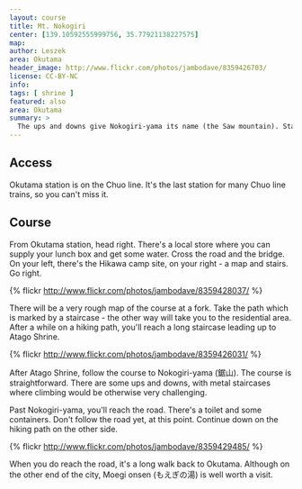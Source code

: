 ```yaml
---
layout: course
title: Mt. Nokogiri
center: [139.10592555999756, 35.77921138227575]
map: 
author: Leszek
area: Okutama
header_image: http://www.flickr.com/photos/jambodave/8359426703/ 
license: CC-BY-NC
info:
tags: [ shrine ]
featured: also
area: Okutama
summary: >
  The ups and downs give Nokogiri-yama its name (the Saw mountain). Starting with a prayer at Atago Shrine, this course offers a variety of terrain, from staricases, though chains and ladders, to flat paths and concrete roads. Recommended for intermediate hikers.
---
```


## Access

Okutama station is on the Chuo line. It's the last station for many Chuo line trains, so you can't miss it.

## Course

From Okutama station, head right. There's a local store where you can supply your lunch box and get some water. Cross the road and the bridge. On your left, there's the Hikawa camp site, on your right - a map and stairs. Go right.

{% flickr http://www.flickr.com/photos/jambodave/8359428037/ %}

There will be a very rough map of the course at a fork. Take the path which is marked by a staircase - the other way will take you to the residential area. After a while on a hiking path, you'll reach a long staircase leading up to Atago Shrine. 

{% flickr http://www.flickr.com/photos/jambodave/8359426031/ %}

After Atago Shrine, follow the course to Nokogiri-yama (鋸山). The course is straightforward. There are some ups and downs, with metal staircases where climbing would be otherwise very challenging.

Past Nokogiri-yama, you'll reach the road. There's a toilet and some containers. Don't follow the road yet, at this point. Continue down on the hiking path on the other side.

{% flickr http://www.flickr.com/photos/jambodave/8359429485/ %}

When you do reach the road, it's a long walk back to Okutama. Although on the other end of the city, Moegi onsen (もえぎの湯) is well worth a visit.